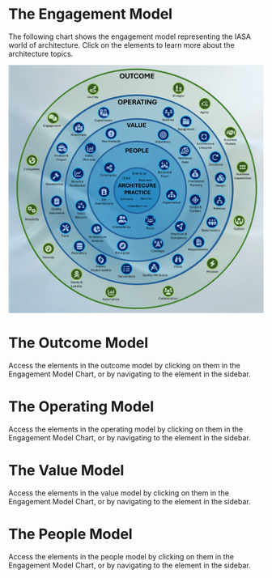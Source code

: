 # The Engagement Model

The following chart shows the engagement model representing the IASA world of architecture. Click on the elements to learn more about the architecture topics.

![](./media/EM01_engagement_model_map.png)

# The Outcome Model

<Short descritpion of what the outcome model is>

Access the elements in the outcome model by clicking on them in the Engagement Model Chart, or by navigating to the element in the sidebar.

# The Operating Model

<Short descritpion of what the operating model is>

Access the elements in the operating model by clicking on them in the Engagement Model Chart, or by navigating to the element in the sidebar.

# The Value Model

<Short descritpion of what the value model is>

Access the elements in the value model by clicking on them in the Engagement Model Chart, or by navigating to the element in the sidebar.

# The People Model

<Short descritpion of what the people model is>

Access the elements in the people model by clicking on them in the Engagement Model Chart, or by navigating to the element in the sidebar.
